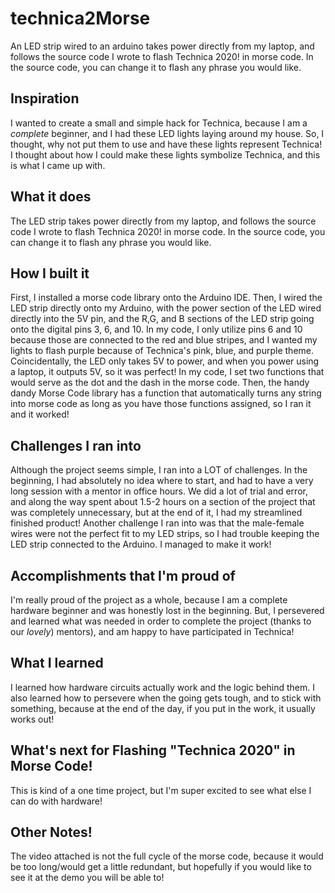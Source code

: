 # technica2Morse
An LED strip wired to an arduino takes power directly from my laptop, and follows the source code I wrote to flash Technica 2020! in morse code. In the source code, you can change it to flash any phrase you would like.
## Inspiration
I wanted to create a small and simple hack for Technica, because I am a _complete_ beginner, and I had these LED lights laying around my house. So, I thought, why not put them to use and have these lights represent Technica! I thought about how I could make these lights symbolize Technica, and this is what I came up with.
## What it does
The LED strip takes power directly from my laptop, and follows the source code I wrote to flash Technica 2020! in morse code. In the source code, you can change it to flash any phrase you would like.  
## How I built it
First, I installed a morse code library onto the Arduino IDE. Then, I wired the LED strip directly onto my Arduino, with the power section of the LED wired directly into the 5V pin, and the R,G, and B sections of the LED strip going onto the digital pins 3, 6, and 10. In my code, I only utilize pins 6 and 10 because those are connected to the red and blue stripes, and I wanted my lights to flash purple because of Technica's pink, blue, and purple theme. Coincidentally, the LED only takes 5V to power, and when you power using a laptop, it outputs 5V, so it was perfect! In my code, I set two functions that would serve as the dot and the dash in the morse code. Then, the handy dandy Morse Code library has a function that automatically turns any string into morse code as long as you have those functions assigned, so I ran it and it worked! 
## Challenges I ran into
Although the project seems simple, I ran into a LOT of challenges. In the beginning, I had absolutely no idea where to start, and had to have a very long session with a mentor in office hours. We did a lot of trial and error, and along the way spent about 1.5-2 hours on a section of the project that was completely unnecessary, but at the end of it, I had my streamlined finished product! Another challenge I ran into was that the male-female wires were not the perfect fit to my LED strips, so I had trouble keeping the LED strip connected to the Arduino. I managed to make it work!
## Accomplishments that I'm proud of
I'm really proud of the project as a whole, because I am a complete hardware beginner and was honestly lost in the beginning. But, I persevered and learned what was needed in order to complete the project (thanks to our _lovely_) mentors), and am happy to have participated in Technica!
## What I learned
I learned how hardware circuits actually work and the logic behind them. I also learned how to persevere when the going gets tough, and to stick with something, because at the end of the day, if you put in the work, it usually works out! 
## What's next for Flashing "Technica 2020" in Morse Code!
This is kind of a one time project, but I'm super excited to see what else I can do with hardware!
## Other Notes!
The video attached is not the full cycle of the morse code, because it would be too long/would get a little redundant, but hopefully if you would like to see it at the demo you will be able to!
